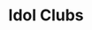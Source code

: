 --- 
title: "Idol Clubs"
publishdate: "2019-6-13T16:48:46+02:00"
src: "https://365manga.net/manga/idol-clubs"
image: "https://data.365manga.net/images/thumbnails/16080-idol-clubs.jpg"
description: "From Rosa Negra: A Prince Charming suddenly appears in front of a country girl on a remote island. 'I love you, I want to be happy with you like this forever.' Setting a foot on a strange city to find her Prince Charming, she finds out that he is actually the Entertainment Industry's top star, Gang-Woo Choi. Even after seeing her, he pretends as if he doesn't know her...!!! 'Gang-Woo…"
---